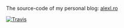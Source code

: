 The source-code of my personal blog: [alexl.ro](https://alexl.ro)

[![Travis](https://img.shields.io/travis/alexandru/alexl.ro.svg)](https://travis-ci.org/alexandru/alexl.ro)
